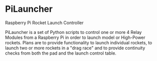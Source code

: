 # PiLauncher
Raspberry Pi Rocket Launch Controller

PiLauncher is a set of Python scripts to control one or more 4 Relay Modules from a Raspberry Pi in order to launch
model or High-Power rockets.  Plans are to provide functionality to launch individual rockets, to launch two or more
rockets in a "drag race" and to provide continuity checks from both the pad and the launch control table.
